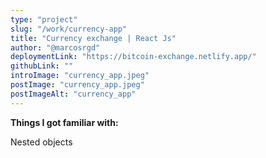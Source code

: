 ```yaml
---
type: "project"
slug: "/work/currency-app"
title: "Currency exchange | React Js"
author: "@marcosrgd"
deploymentLink: "https://bitcoin-exchange.netlify.app/"
githubLink: ""
introImage: "currency_app.jpeg"
postImage: "currency_app.jpeg"
postImageAlt: "currency_app"
---
```


<b>Things I got familiar with:</b>

<div>Nested objects</div>
